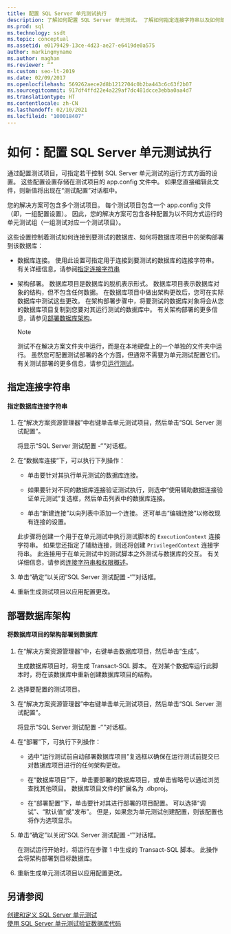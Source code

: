 ```yaml
---
title: 配置 SQL Server 单元测试执行
description: 了解如何配置 SQL Server 单元测试。 了解如何指定连接字符串以及如何部署数据库架构。
ms.prod: sql
ms.technology: ssdt
ms.topic: conceptual
ms.assetid: e0179429-13ce-4d23-ae27-e6419de0a575
author: markingmyname
ms.author: maghan
ms.reviewer: “”
ms.custom: seo-lt-2019
ms.date: 02/09/2017
ms.openlocfilehash: 569262aece2d8b1212704c0b2ba443c6c63f2b07
ms.sourcegitcommit: 917df4ffd22e4a229af7dc481dcce3ebba0aa4d7
ms.translationtype: HT
ms.contentlocale: zh-CN
ms.lasthandoff: 02/10/2021
ms.locfileid: "100018407"
---
```

# <a name="how-to-configure-sql-server-unit-test-execution"></a>如何：配置 SQL Server 单元测试执行

通过配置测试项目，可指定若干控制 SQL Server 单元测试的运行方式方面的设置。 这些配置设置存储在测试项目的 app.config 文件中。 如果您直接编辑此文件，则新值将出现在“测试配置”对话框中。  
  
您的解决方案可包含多个测试项目。 每个测试项目包含一个 app.config 文件（即，一组配置设置）。 因此，您的解决方案可包含各种配置为以不同方式运行的单元测试组（一组测试对应一个测试项目）。  
  
这些设置控制着测试如何连接到要测试的数据库、如何将数据库项目中的架构部署到该数据库：  
  
-   数据库连接。 使用此设置可指定用于连接到要测试的数据库的连接字符串。 有关详细信息，请参阅[指定连接字符串](#SpecifyConnectionStrings)  
  
-   架构部署。 数据库项目是数据库的脱机表示形式。 数据库项目表示数据库对象的结构，但不包含任何数据。 在数据库项目中做出架构更改后，您可在实际数据库中测试这些更改。 在架构部署步骤中，将要测试的数据库对象将会从您的数据库项目复制到您要对其运行测试的数据库中。 有关架构部署的更多信息，请参见[部署数据库架构](#DeployingDBSchema)。  
  
    > [!NOTE]  
    > 测试不在解决方案文件夹中运行，而是在本地硬盘上的一个单独的文件夹中运行。 虽然您可配置测试部署的各个方面，但通常不需要为单元测试配置它们。 有关测试部署的更多信息，请参见[运行测试](/previous-versions/visualstudio/visual-studio-2010/dd286680(v=vs.100))。  
  
## <a name="specify-connection-strings"></a><a name="SpecifyConnectionStrings"></a>指定连接字符串  
  
#### <a name="to-specify-database-connection-strings"></a>指定数据库连接字符串  
  
1.  在“解决方案资源管理器”中右键单击单元测试项目，然后单击“SQL Server 测试配置”。  
  
    将显示“SQL Server 测试配置 -‘<projectname>’”对话框。  
  
2.  在“数据库连接”下，可以执行下列操作：  
  
    -   单击要针对其执行单元测试的数据库连接。  
  
    -   如果要针对不同的数据库连接验证测试执行，则选中“使用辅助数据连接验证单元测试”复选框，然后单击列表中的数据库连接。  
  
    -   单击“新建连接”以向列表中添加一个连接。 还可单击“编辑连接”以修改现有连接的设置。  
  
    此步骤将创建一个用于在单元测试中执行测试脚本的 `ExecutionContext` 连接字符串。 如果您还指定了辅助连接，则还将创建 `PrivilegedContext` 连接字符串。 此连接用于在单元测试中的测试脚本之外测试与数据库的交互。 有关详细信息，请参阅[连接字符串和权限概述](../ssdt/overview-of-connection-strings-and-permissions.md)。  
  
3.  单击“确定”以关闭“SQL Server 测试配置 -‘<projectname>’”对话框。  
  
4.  重新生成测试项目以应用配置更改。  
  
## <a name="deploy-a-database-schema"></a><a name="DeployingDBSchema"></a>部署数据库架构  
  
#### <a name="to-deploy-to-a-database-the-schema-of-a-database-project"></a>将数据库项目的架构部署到数据库  
  
1.  在“解决方案资源管理器”中，右键单击数据库项目，然后单击“生成”。  
  
    生成数据库项目时，将生成 Transact\-SQL 脚本。 在对某个数据库运行此脚本时，将在该数据库中重新创建数据库项目的结构。  
  
2.  选择要配置的测试项目。  
  
3.  在“解决方案资源管理器”中右键单击单元测试项目，然后单击“SQL Server 测试配置”。  
  
    将显示“SQL Server 测试配置 -‘<projectname>’”对话框。  
  
4.  在“部署”下，可执行下列操作：  
  
    -   选中“运行测试前自动部署数据库项目”复选框以确保在运行测试前提交已对数据库项目进行的任何架构更改。  
  
    -   在“数据库项目”下，单击要部署的数据库项目，或单击省略号以通过浏览查找其他项目。 数据库项目文件的扩展名为 .dbproj。  
  
    -   在“部署配置”下，单击要针对其进行部署的项目配置。 可以选择“调试”、“默认值”或“发布”。 但是，如果您为单元测试创建配置，则该配置也将作为选项显示。  
  
5.  单击“确定”以关闭“SQL Server 测试配置 -‘<projectname>’”对话框。  
  
    在测试运行开始时，将运行在步骤 1 中生成的 Transact\-SQL 脚本。 此操作会将架构部署到目标数据库。  
  
6.  重新生成单元测试项目以应用配置更改。  
  
## <a name="see-also"></a>另请参阅  
[创建和定义 SQL Server 单元测试](../ssdt/creating-and-defining-sql-server-unit-tests.md)  
[使用 SQL Server 单元测试验证数据库代码](../ssdt/verifying-database-code-by-using-sql-server-unit-tests.md)  
